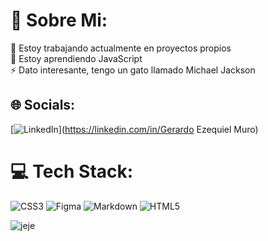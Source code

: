 # 💫 Sobre Mi:
🔭 Estoy trabajando actualmente en proyectos propios<br>🌱 Estoy aprendiendo JavaScript<br>⚡ Dato interesante, tengo un gato llamado Michael Jackson


## 🌐 Socials:
[![LinkedIn](https://img.shields.io/badge/LinkedIn-%230077B5.svg?logo=linkedin&logoColor=white)](https://linkedin.com/in/Gerardo Ezequiel Muro) 

# 💻 Tech Stack:
![CSS3](https://img.shields.io/badge/css3-%231572B6.svg?style=for-the-badge&logo=css3&logoColor=white) 	![Figma](https://img.shields.io/badge/figma-%23F24E1E.svg?style=for-the-badge&logo=figma&logoColor=white) ![Markdown](https://img.shields.io/badge/markdown-%23000000.svg?style=for-the-badge&logo=markdown&logoColor=white) ![HTML5](https://img.shields.io/badge/html5-%23E34F26.svg?style=for-the-badge&logo=html5&logoColor=white)

![jeje](https://i.pinimg.com/originals/21/11/61/21116158daaeb1459b4ec0758505e1ad.gif)

<!-- Proudly created with GPRM ( https://gprm.itsvg.in ) -->
